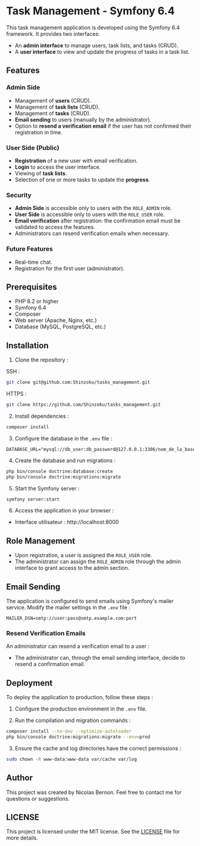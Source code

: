 # Task Management - Symfony 6.4

This task management application is developed using the Symfony 6.4 framework. It provides two interfaces:
- An **admin interface** to manage users, task lists, and tasks (CRUD).
- A **user interface** to view and update the progress of tasks in a task list.

## Features

### Admin Side
- Management of **users** (CRUD).
- Management of **task lists** (CRUD).
- Management of **tasks** (CRUD).
- **Email sending** to users (manually by the administrator).
- Option to **resend a verification email** if the user has not confirmed their registration in time.

### User Side (Public)
- **Registration** of a new user with email verification.
- **Login** to access the user interface.
- Viewing of **task lists**.
- Selection of one or more tasks to update the **progress**.

### Security
- **Admin Side** is accessible only to users with the `ROLE_ADMIN` role.
- **User Side** is accessible only to users with the `ROLE_USER` role.
- **Email verification** after registration: the confirmation email must be validated to access the features.
- Administrators can resend verification emails when necessary.

### Future Features
- Real-time chat.
- Registration for the first user (administrator).

## Prerequisites

- PHP 8.2 or higher
- Symfony 6.4
- Composer
- Web server (Apache, Nginx, etc.)
- Database (MySQL, PostgreSQL, etc.)

## Installation

1. Clone the repository :

SSH :
```bash
git clone git@github.com:Shinzoku/tasks_management.git
```

HTTPS :
```bash
git clone https://github.com/Shinzoku/tasks_management.git
```
2. Install dependencies :

```bash
composer install
```
3. Configure the database in the `.env` file :

```dotenv
DATABASE_URL="mysql://db_user:db_password@127.0.0.1:3306/nom_de_la_base"
```
4. Create the database and run migrations :

```bash
php bin/console doctrine:database:create
php bin/console doctrine:migrations:migrate
```

5. Start the Symfony server :

```bash
symfony server:start
```

6. Access the application in your browser :

- Interface utilisateur : http://localhost:8000

## Role Management

- Upon registration, a user is assigned the `ROLE_USER` role.
- The administrator can assign the `ROLE_ADMIN` role through the admin interface to grant access to the admin section.

## Email Sending

The application is configured to send emails using Symfony's mailer service. Modify the mailer settings in the `.env` file :

```dotenv
MAILER_DSN=smtp://user:pass@smtp.example.com:port
```
### Resend Verification Emails

An administrator can resend a verification email to a user :

- The administrator can, through the email sending interface, decide to resend a confirmation email.

## Deployment

To deploy the application to production, follow these steps :

1. Configure the production environment in the `.env` file.

2. Run the compilation and migration commands :

```bash
composer install --no-dev --optimize-autoloader
php bin/console doctrine:migrations:migrate --env=prod
```

3. Ensure the cache and log directories have the correct permissions :

```bash
sudo chown -R www-data:www-data var/cache var/log
```

## Author

This project was created by Nicolas Bernon. Feel free to contact me for questions or suggestions.

## LICENSE

This project is licensed under the MIT license. See the [LICENSE](LICENCE.txt) file for more details.